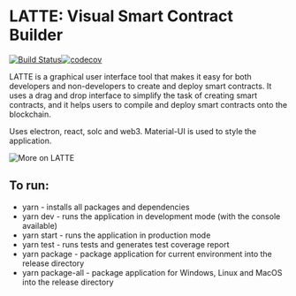 # LATTE: Visual Smart Contract Builder

[![Build Status](https://travis-ci.com/Sean2108/LATTE.svg?token=FcLFkh211qmFY1Deqxzn&branch=master)](https://travis-ci.com/Sean2108/LATTE)[![codecov](https://codecov.io/gh/Sean2108/LATTE/branch/master/graph/badge.svg?token=jmB5atsZia)](https://codecov.io/gh/Sean2108/LATTE)

LATTE is a graphical user interface tool that makes it easy for both developers and non-developers to create and deploy smart contracts. It uses a drag and drop interface to simplify the task of creating smart contracts, and it helps users to compile and deploy smart contracts onto the blockchain.

Uses electron, react, solc and web3. Material-UI is used to style the application.

![More on LATTE](poster.jpg)

## To run:
- yarn - installs all packages and dependencies
- yarn dev - runs the application in development mode (with the console available)
- yarn start - runs the application in production mode
- yarn test - runs tests and generates test coverage report
- yarn package - package application for current environment into the release directory
- yarn package-all - package application for Windows, Linux and MacOS into the release directory

